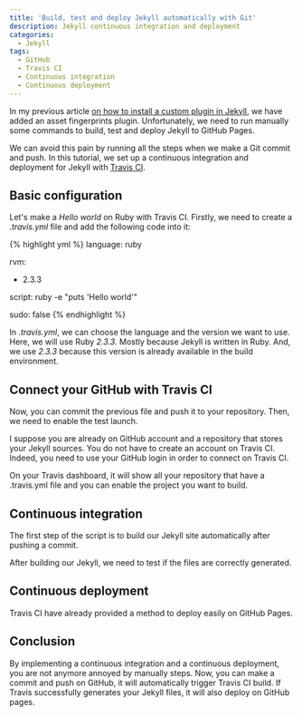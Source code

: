 ```yaml
---
title: 'Build, test and deploy Jekyll automatically with Git'
description: Jekyll continuous integration and deployment
categories:
  - Jekyll
tags:
  - GitHub
  - Travis CI
  - Continuous integration
  - Continuous deployment
---
```

In my previous article <a href="{{ site.baseurl }}how-to-install-a-custom-plugin-in-Jekyll/" target="_blank">on how to install a custom plugin in Jekyll</a>, we have added an asset fingerprints plugin. Unfortunately, we need to run manually some commands to build, test and deploy Jekyll to GitHub Pages.

We can avoid this pain by running all the steps when we make a Git commit and push. In this tutorial, we set up a continuous integration and deployment for Jekyll with <a href="https://travis-ci.org/" target="_blank">Travis CI</a>.

## Basic configuration

Let's make a *Hello world* on Ruby with Travis CI. Firstly, we need to create a *.travis.yml* file and add the following code into it:

{% highlight yml %}
language: ruby

rvm:
  - 2.3.3

script: ruby -e "puts 'Hello world'"

sudo: false
{% endhighlight %}

In *.travis.yml*, we can choose the language and the version we want to use. Here, we will use Ruby *2.3.3*. Mostly because Jekyll is written in Ruby. And, we use *2.3.3* because this version is already available in the build environment.

## Connect your GitHub with Travis CI

Now, you can commit the previous file and push it to your repository. Then, we need to enable the test launch.

I suppose you are already on GitHub account and a repository that stores your Jekyll sources. You do not have to create an account on Travis CI. Indeed, you need to use your GitHub login in order to connect on Travis CI.

On your Travis dashboard, it will show all your repository that have a .travis.yml file and you can enable the project you want to build.

## Continuous integration

The first step of the script is to build our Jekyll site automatically after pushing a commit.

After building our Jekyll, we need to test if the files are correctly generated.

## Continuous deployment

Travis CI have already provided a method to deploy easily on GitHub Pages.

## Conclusion

By implementing a continuous integration and a continuous deployment, you are not anymore annoyed by manually steps. Now, you can make a commit and push on GitHub, it will automatically trigger Travis CI build. If Travis successfully generates your Jekyll files, it will also deploy on GitHub pages.
